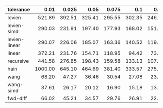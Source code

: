 | tolerance    |   0.01 |   0.025 |   0.05 |   0.075 |   0.1 |   0.15 |   0.2 |   0.25 |   0.5 |   1 |
|--------------| ------:| ------:| ------:| ------:| ------:| ------:| ------:| ------:| ------:| ------:|
|levien        | 521.89 | 392.51 | 325.41 | 295.55 | 302.35 | 246.70 | 230.44 | 217.84 | 184.23 | 155.68 |
|levien-simd   | 290.03 | 231.91 | 197.40 | 177.93 | 168.02 | 151.03 | 143.25 | 136.89 | 117.41 | 102.38 |
|levien-linear | 290.07 | 226.06 | 185.07 | 163.36 | 140.52 | 119.36 | 99.96 | 88.09 | 52.35 | 30.54 |
|linear        | 372.21 | 231.76 | 154.71 | 118.95 | 94.42 | 73.64 | 61.10 | 53.00 | 33.86 | 22.25 |
|recursive     | 441.58 | 276.85 | 198.43 | 159.58 | 133.13 | 107.55 | 90.81 | 78.36 | 48.17 | 29.60 |
|hain          | 1000.00 | 645.10 | 464.69 | 381.40 | 333.57 | 275.11 | 237.67 | 210.97 | 149.51 | 109.84 |
|wang          | 68.20 | 47.27 | 36.46 | 30.54 | 27.08 | 23.35 | 21.02 | 19.62 | 14.96 | 11.01 |
|wang-simd     | 37.61 | 26.17 | 20.12 | 16.90 | 15.18 | 13.15 | 12.68 | 11.35 | 9.29 | 8.26 |
|fwd-diff      | 66.02 | 45.21 | 34.57 | 29.76 | 26.91 | 22.76 | 20.21 | 19.34 | 15.40 | 11.98 |
